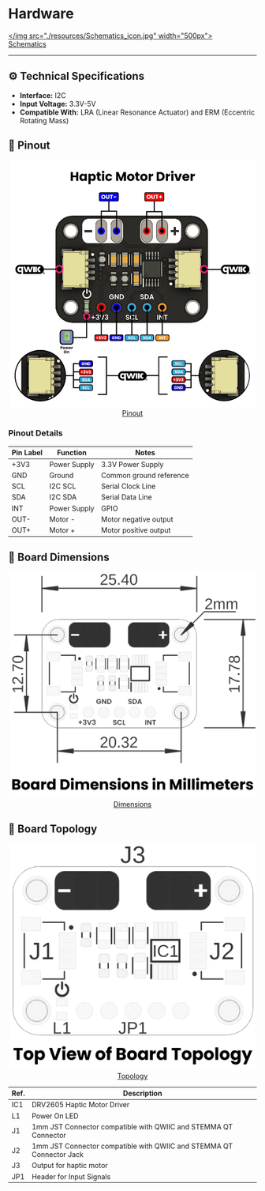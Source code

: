 # Hardware


<a href="./unit_schematic_v_1_0_ue0065_DRV2605.pdf"></img src="./resources/Schematics_icon.jpg" width="500px"><br/> Schematics</a>

---

## ⚙️ Technical Specifications

- **Interface:** I2C 
- **Input Voltage:** 3.3V-5V
- **Compatible With:** LRA (Linear Resonance Actuator) and ERM (Eccentric Rotating Mass) 

## 🔌 Pinout

<div align="center">
<a href="./resources/unit_pinout_v_1_0_ue0065_DRV2605.jpg"> <img src="./resources/unit_pinout_v_1_0_ue0065_DRV2605.jpg" width="500x"><br/>Pinout</a>
</div>

### **Pinout Details**

| Pin Label | Function         | Notes                             |
|-----------|------------------|-----------------------------------|
| +3V3      | Power Supply     | 3.3V Power Supply                 |
| GND       | Ground           | Common ground reference           |
| SCL       | I2C SCL          | Serial Clock Line                 |
| SDA       | I2C SDA          | Serial Data Line                  |
| INT       | Power Supply     | GPIO                              |
| OUT-      | Motor -          | Motor negative output             |
| OUT+      | Motor +          | Motor positive output             |


</div>

## 📏 Board Dimensions
<div align="center">
<a href="./resources/unit_dimension_v_1_0_ue0065_DRV2605.png"><img src="./resources/unit_dimension_v_1_0_ue0065_DRV2605.png" width="500px"><br/>Dimensions</a>
</div>

## 📃 Board Topology
<div align="center">
<a href="./resources/unit_topology_v_1_0_ue0065_DRV2605.png"><img src="./resources/unit_topology_v_1_0_ue0065_DRV2605.png" width="500px"><br/>Topology</a>
</div>

| Ref.  | Description                                                                 |
|-------|-----------------------------------------------------------------------------|
| IC1   | DRV2605 Haptic Motor Driver                                                 |
| L1    | Power On LED                                                                |
| J1    | 1mm JST Connector compatible with QWIIC and STEMMA QT Connector             |
| J2    | 1mm JST Connector compatible with QWIIC and STEMMA QT Connector Jack        |
| J3    | Output for haptic motor                                                     |
| JP1   | Header for Input Signals                                                    |